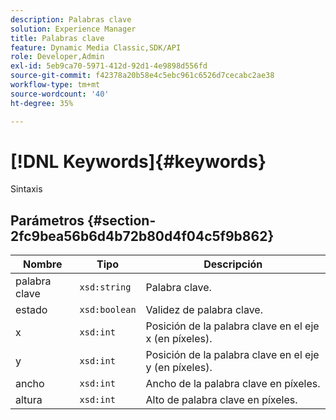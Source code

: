 ```yaml
---
description: Palabras clave
solution: Experience Manager
title: Palabras clave
feature: Dynamic Media Classic,SDK/API
role: Developer,Admin
exl-id: 5eb9ca70-5971-412d-92d1-4e9898d556fd
source-git-commit: f42378a20b58e4c5ebc961c6526d7cecabc2ae38
workflow-type: tm+mt
source-wordcount: '40'
ht-degree: 35%

---
```


# [!DNL Keywords]{#keywords}

Sintaxis

## Parámetros {#section-2fc9bea56b6d4b72b80d4f04c5f9b862}

| Nombre | Tipo | Descripción |
|---|---|---|
| palabra clave | `xsd:string` | Palabra clave. |
| estado | `xsd:boolean` | Validez de palabra clave. |
| x | `xsd:int` | Posición de la palabra clave en el eje x (en píxeles). |
| y | `xsd:int` | Posición de la palabra clave en el eje y (en píxeles). |
| ancho | `xsd:int` | Ancho de la palabra clave en píxeles. |
| altura | `xsd:int` | Alto de palabra clave en píxeles. |
